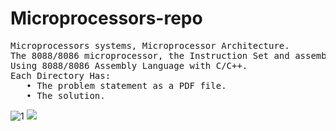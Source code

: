 # Microprocessors-repo
<pre>
Microprocessors systems, Microprocessor Architecture.
The 8088/8086 microprocessor, the Instruction Set and assembly programming of the 8088/8086 family.
Using 8088/8086 Assembly Language with C/C++.
Each Directory Has:
   • The problem statement as a PDF file.
   • The solution.
</pre>

![1](https://www.intel.la/content/dam/www/public/us/en/images/photography-consumer/rwd/adobestock-rwd.jpg.rendition.intel.web.864.486.jpg)
![](Images/microprocessors.jpg)
